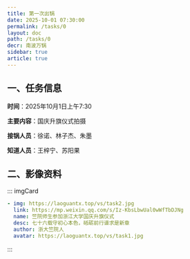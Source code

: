 ```yaml
---
title: 第一次出锅
date: 2025-10-01 07:30:00
permalink: /tasks/0
layout: doc
path: /tasks/0
decr: 南波万锅
sidebar: true
article: true
---
```


## 一、任务信息

**时间**：2025年10月1日上午7:30

**主要内容**：国庆升旗仪式拍摄

**接锅人员**：徐诺、林子杰、朱墨

**知道人员**：王梓宁、苏阳果

## 二、影像资料

::: imgCard
```yaml
- img: https://laoguantx.top/vs/task2.jpg
  link: https://mp.weixin.qq.com/s/Iz-KbsLbwUal0wWfTbDJNg
  name: 竺院师生参加浙江大学国庆升旗仪式
  desc: 七十六载守初心本色，砥砺前行谱求是新章
  author: 浙大竺院人
  avatar: https://laoguantx.top/vs/task1.jpg
```
:::